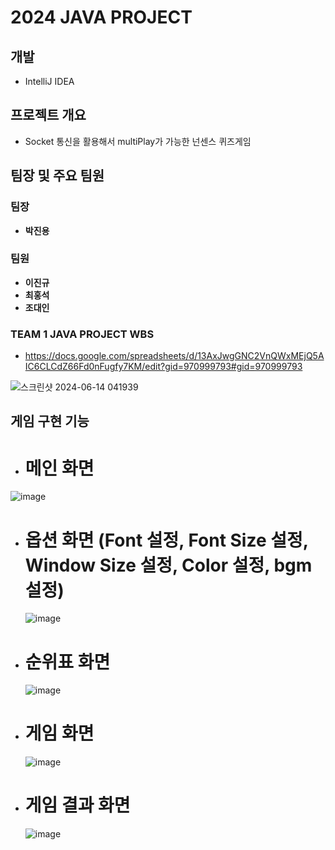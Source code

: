 # 2024 JAVA PROJECT 

## 개발
- IntelliJ IDEA

## 프로젝트 개요
- Socket 통신을 활용해서 multiPlay가 가능한 넌센스 퀴즈게임

## 팀장 및 주요 팀원

### 팀장
- **박진용** 

### 팀원 

- **이진규**
- **최홍석**
- **조대인**

### TEAM 1 JAVA PROJECT WBS

- https://docs.google.com/spreadsheets/d/13AxJwgGNC2VnQWxMEjQ5AIC6CLCdZ66Fd0nFugfy7KM/edit?gid=970999793#gid=970999793

![스크린샷 2024-06-14 041939](https://github.com/ChatHongPT/2024-JAVA-PROJECT/assets/129854575/dc904853-9b10-4760-bb91-685399e5fae5)

## 게임 구현 기능


- # 메인 화면

 ![image](https://github.com/ChatHongPT/2024-JAVA-PROJECT/assets/129854575/c2f543f7-8e45-4a7c-a3c3-e3b3062d5a4f)


- # 옵션 화면 (Font 설정, Font Size 설정, Window Size 설정, Color 설정, bgm 설정)

  ![image](https://github.com/ChatHongPT/2024-JAVA-PROJECT/assets/129854575/38e11e2f-b510-4c6c-b84a-560e420a3622)

- # 순위표 화면

  ![image](https://github.com/ChatHongPT/2024-JAVA-PROJECT/assets/129854575/76adb85c-01ea-420d-b0b2-33c772d0bcc2)

- # 게임 화면

  ![image](https://github.com/ChatHongPT/2024-JAVA-PROJECT/assets/129854575/efc38574-790f-4b27-a23c-b932ba84272a)

- # 게임 결과 화면

  ![image](https://github.com/ChatHongPT/2024-JAVA-PROJECT/assets/129854575/19fd36de-0b4c-4421-a2c1-2b0b2083a92b)


